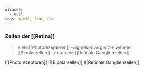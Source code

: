 ```yaml
---
aliases:
  - null
tags: m/m16, f/👁️, f/⚙️
---
```

### Zellen der [[Retina]]
> Viele [[Photorezeptoren]] –*Signalkonvergenz*→ weniger [[Bipolarzellen]] → nur eine [[Retinale Ganglienzellen]]

![[Photorezeptoren]]
![[Bipolarzellen]]
![[Retinale Ganglienzellen]]